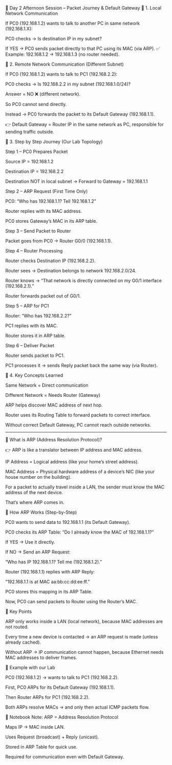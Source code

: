 📖 Day 2 Afternoon Session – Packet Journey & Default Gateway
🔹 1. Local Network Communication

If PC0 (192.168.1.2) wants to talk to another PC in same network (192.168.1.X):

PC0 checks → Is destination IP in my subnet?

If YES → PC0 sends packet directly to that PC using its MAC (via ARP).
✅ Example: 192.168.1.2 → 192.168.1.3 (no router needed).

🔹 2. Remote Network Communication (Different Subnet)

If PC0 (192.168.1.2) wants to talk to PC1 (192.168.2.2):

PC0 checks → Is 192.168.2.2 in my subnet (192.168.1.0/24)?

Answer = NO ❌ (different network).

So PC0 cannot send directly.

Instead → PC0 forwards the packet to its Default Gateway (192.168.1.1).

👉 Default Gateway = Router IP in the same network as PC, responsible for sending traffic outside.

🔹 3. Step by Step Journey (Our Lab Topology)

Step 1 – PC0 Prepares Packet

Source IP = 192.168.1.2

Destination IP = 192.168.2.2

Destination NOT in local subnet → Forward to Gateway = 192.168.1.1

Step 2 – ARP Request (First Time Only)

PC0: “Who has 192.168.1.1? Tell 192.168.1.2”

Router replies with its MAC address.

PC0 stores Gateway’s MAC in its ARP table.

Step 3 – Send Packet to Router

Packet goes from PC0 → Router G0/0 (192.168.1.1).

Step 4 – Router Processing

Router checks Destination IP (192.168.2.2).

Router sees → Destination belongs to network 192.168.2.0/24.

Router knows → “That network is directly connected on my G0/1 interface (192.168.2.1).”

Router forwards packet out of G0/1.

Step 5 – ARP for PC1

Router: “Who has 192.168.2.2?”

PC1 replies with its MAC.

Router stores it in ARP table.

Step 6 – Deliver Packet

Router sends packet to PC1.

PC1 processes it → sends Reply packet back the same way (via Router).

🔹 4. Key Concepts Learned

Same Network = Direct communication

Different Network = Needs Router (Gateway)

ARP helps discover MAC address of next hop.

Router uses its Routing Table to forward packets to correct interface.

Without correct Default Gateway, PC cannot reach outside networks.



-----------------------------------


🔹 What is ARP (Address Resolution Protocol)?

👉 ARP is like a translator between IP address and MAC address.

IP Address = Logical address (like your home’s street address).

MAC Address = Physical hardware address of a device’s NIC (like your house number on the building).

For a packet to actually travel inside a LAN, the sender must know the MAC address of the next device.

That’s where ARP comes in.

🔸 How ARP Works (Step-by-Step)

PC0 wants to send data to 192.168.1.1 (its Default Gateway).

PC0 checks its ARP Table: “Do I already know the MAC of 192.168.1.1?”

If YES → Use it directly.

If NO → Send an ARP Request:

“Who has IP 192.168.1.1? Tell me (192.168.1.2).”

Router (192.168.1.1) replies with ARP Reply:

“192.168.1.1 is at MAC aa:bb:cc:dd:ee:ff.”

PC0 stores this mapping in its ARP Table.

Now, PC0 can send packets to Router using the Router’s MAC.

🔸 Key Points

ARP only works inside a LAN (local network), because MAC addresses are not routed.

Every time a new device is contacted → an ARP request is made (unless already cached).

Without ARP → IP communication cannot happen, because Ethernet needs MAC addresses to deliver frames.

🔸 Example with our Lab

PC0 (192.168.1.2) → wants to talk to PC1 (192.168.2.2).

First, PC0 ARPs for its Default Gateway (192.168.1.1).

Then Router ARPs for PC1 (192.168.2.2).

Both ARPs resolve MACs → and only then actual ICMP packets flow.

📓 Notebook Note:
ARP = Address Resolution Protocol

Maps IP → MAC inside LAN.

Uses Request (broadcast) + Reply (unicast).

Stored in ARP Table for quick use.

Required for communication even with Default Gateway.
